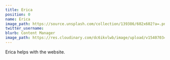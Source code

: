 ```yaml
---
title: Erica
position: 0
name: Erica
image_path: https://source.unsplash.com/collection/139386/602x602?a=.png
twitter_username: 
blurb: Content Manager
image_path: https://res.cloudinary.com/dc6ikvlwb/image/upload/v1540703499/animal-blur-canine-485294.jpg
---
```


Erica helps with the website.